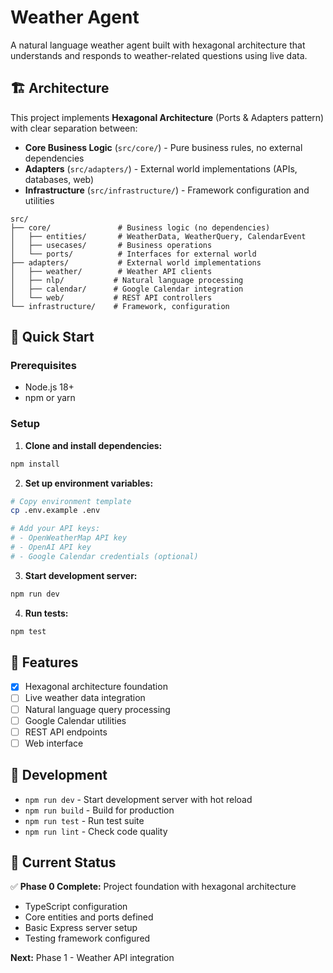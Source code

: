 # Weather Agent

A natural language weather agent built with hexagonal architecture that understands and responds to weather-related questions using live data.

## 🏗️ Architecture

This project implements **Hexagonal Architecture** (Ports & Adapters pattern) with clear separation between:

- **Core Business Logic** (`src/core/`) - Pure business rules, no external dependencies
- **Adapters** (`src/adapters/`) - External world implementations (APIs, databases, web)
- **Infrastructure** (`src/infrastructure/`) - Framework configuration and utilities

```
src/
├── core/               # Business logic (no dependencies)
│   ├── entities/       # WeatherData, WeatherQuery, CalendarEvent
│   ├── usecases/       # Business operations
│   └── ports/          # Interfaces for external world
├── adapters/           # External world implementations
│   ├── weather/        # Weather API clients
│   ├── nlp/           # Natural language processing
│   ├── calendar/      # Google Calendar integration
│   └── web/           # REST API controllers
└── infrastructure/    # Framework, configuration
```

## 🚀 Quick Start

### Prerequisites
- Node.js 18+
- npm or yarn

### Setup

1. **Clone and install dependencies:**
```bash
npm install
```

2. **Set up environment variables:**
```bash
# Copy environment template
cp .env.example .env

# Add your API keys:
# - OpenWeatherMap API key
# - OpenAI API key  
# - Google Calendar credentials (optional)
```

3. **Start development server:**
```bash
npm run dev
```

4. **Run tests:**
```bash
npm test
```

## 🎯 Features

- [x] Hexagonal architecture foundation
- [ ] Live weather data integration
- [ ] Natural language query processing
- [ ] Google Calendar utilities
- [ ] REST API endpoints
- [ ] Web interface

## 🔧 Development

- `npm run dev` - Start development server with hot reload
- `npm run build` - Build for production
- `npm run test` - Run test suite
- `npm run lint` - Check code quality

## 📁 Current Status

✅ **Phase 0 Complete:** Project foundation with hexagonal architecture
- TypeScript configuration
- Core entities and ports defined
- Basic Express server setup
- Testing framework configured

**Next:** Phase 1 - Weather API integration
